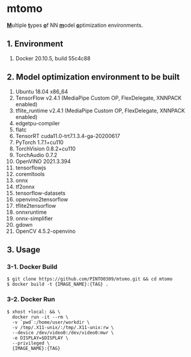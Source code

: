 # mtomo
<u>**M**</u>ultiple <u>**t**</u>ypes <u>**o**</u>f NN <u>**m**</u>odel <u>**o**</u>ptimization environments.

## 1. Environment
1. Docker 20.10.5, build 55c4c88

## 2. Model optimization environment to be built
1. Ubuntu 18.04 x86_64
2. TensorFlow v2.4.1 (MediaPipe Custom OP, FlexDelegate, XNNPACK enabled)
3. tflite_runtime v2.4.1 (MediaPipe Custom OP, FlexDelegate, XNNPACK enabled)
4. edgetpu-compiler
5. flatc
6. TensorRT cuda11.0-trt7.1.3.4-ga-20200617
7. PyTorch 1.7.1+cu110
8. TorchVision 0.8.2+cu110
9. TorchAudio 0.7.2
10. OpenVINO 2021.3.394
11. tensorflowjs
12. coremltools
13. onnx
14. tf2onnx
15. tensorflow-datasets
16. openvino2tensorflow
17. tflite2tensorflow
18. onnxruntime
19. onnx-simplifier
20. gdown
21. OpenCV 4.5.2-openvino

## 3. Usage
### 3-1. Docker Build
```
$ git clone https://github.com/PINTO0309/mtomo.git && cd mtomo
$ docker build -t {IMAGE_NAME}:{TAG} .
```

### 3-2. Docker Run
```
$ xhost +local: && \
  docker run -it --rm \
  -v `pwd`:/home/user/workdir \
  -v /tmp/.X11-unix/:/tmp/.X11-unix:rw \
  --device /dev/video0:/dev/video0:mwr \
  -e DISPLAY=$DISPLAY \
  --privileged \
  {IMAGE_NAME}:{TAG}
```


